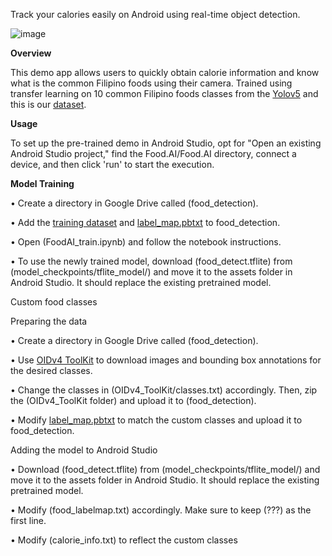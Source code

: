 Track your calories easily on Android using real-time object detection.

![image](https://github.com/CarloGacuan/NutriScanPH/assets/124227436/ad724c87-111d-4aec-9397-c0e3e3af294e)

**Overview**

This demo app allows users to quickly obtain calorie information and know what is the common Filipino foods using their camera. Trained using transfer learning on 10 common Filipino foods classes from the [Yolov5](https://github.com/ultralytics/yolov5) and this is our [dataset](https://drive.google.com/drive/u/4/folders/1IxrGgg_7ublLS8AtIuFwzLBqpnIPdnA1).

**Usage**

To set up the pre-trained demo in Android Studio, opt for "Open an existing Android Studio project," find the Food.AI/Food.AI directory, connect a device, and then click 'run' to start the execution.

**Model Training**

• Create a directory in Google Drive called (food_detection).

• Add the [training dataset](https://drive.google.com/drive/u/4/folders/1IxrGgg_7ublLS8AtIuFwzLBqpnIPdnA1) and [label_map.pbtxt](https://github.com/CarloGacuan/NutriScanPH/blob/master/app/src/main/assets/food_labelmap.txt) to food_detection.

• Open (FoodAI_train.ipynb) and follow the notebook instructions.

• To use the newly trained model, download (food_detect.tflite) from (model_checkpoints/tflite_model/) and move it to the assets folder in Android Studio. It should replace the existing pretrained model.


Custom food classes

Preparing the data

• Create a directory in Google Drive called (food_detection).

• Use [OIDv4 ToolKit](https://github.com/EscVM/OIDv4_ToolKit) to download images and bounding box annotations for the desired classes.

• Change the classes in (OIDv4_ToolKit/classes.txt) accordingly. Then, zip the (OIDv4_ToolKit folder) and upload it to (food_detection).

• Modify [label_map.pbtxt](https://github.com/CarloGacuan/NutriScanPH/blob/master/app/src/main/assets/food_labelmap.txt) to match the custom classes and upload it to food_detection.

Adding the model to Android Studio

• Download (food_detect.tflite) from (model_checkpoints/tflite_model/) and move it to the assets folder in Android Studio. It should replace the existing pretrained model.

• Modify (food_labelmap.txt) accordingly. Make sure to keep (???) as the first line.

• Modify (calorie_info.txt) to reflect the custom classes
